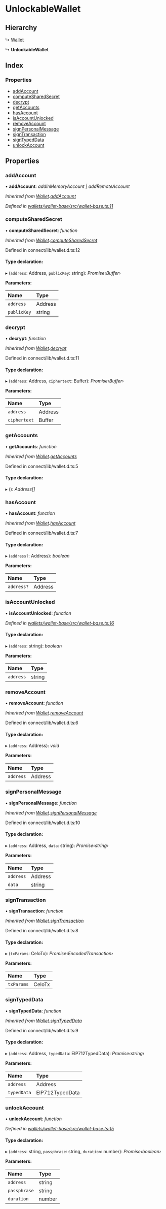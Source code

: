 # UnlockableWallet

## Hierarchy

↳ [Wallet](_wallet_base_.wallet.md)

↳ **UnlockableWallet**

## Index

### Properties

* [addAccount](_wallet_base_.unlockablewallet.md#addaccount)
* [computeSharedSecret](_wallet_base_.unlockablewallet.md#computesharedsecret)
* [decrypt](_wallet_base_.unlockablewallet.md#decrypt)
* [getAccounts](_wallet_base_.unlockablewallet.md#getaccounts)
* [hasAccount](_wallet_base_.unlockablewallet.md#hasaccount)
* [isAccountUnlocked](_wallet_base_.unlockablewallet.md#isaccountunlocked)
* [removeAccount](_wallet_base_.unlockablewallet.md#removeaccount)
* [signPersonalMessage](_wallet_base_.unlockablewallet.md#signpersonalmessage)
* [signTransaction](_wallet_base_.unlockablewallet.md#signtransaction)
* [signTypedData](_wallet_base_.unlockablewallet.md#signtypeddata)
* [unlockAccount](_wallet_base_.unlockablewallet.md#unlockaccount)

## Properties

### addAccount

• **addAccount**: _addInMemoryAccount \| addRemoteAccount_

_Inherited from_ [_Wallet_](_wallet_base_.wallet.md)_._[_addAccount_](_wallet_base_.wallet.md#addaccount)

_Defined in_ [_wallets/wallet-base/src/wallet-base.ts:11_](https://github.com/celo-org/celo-monorepo/blob/master/packages/sdk/wallets/wallet-base/src/wallet-base.ts#L11)

### computeSharedSecret

• **computeSharedSecret**: _function_

_Inherited from_ [_Wallet_](_wallet_base_.wallet.md)_._[_computeSharedSecret_](_wallet_base_.wallet.md#computesharedsecret)

Defined in connect/lib/wallet.d.ts:12

#### Type declaration:

▸ \(`address`: Address, `publicKey`: string\): _Promise‹Buffer›_

**Parameters:**

| Name | Type |
| :--- | :--- |
| `address` | Address |
| `publicKey` | string |

### decrypt

• **decrypt**: _function_

_Inherited from_ [_Wallet_](_wallet_base_.wallet.md)_._[_decrypt_](_wallet_base_.wallet.md#decrypt)

Defined in connect/lib/wallet.d.ts:11

#### Type declaration:

▸ \(`address`: Address, `ciphertext`: Buffer\): _Promise‹Buffer›_

**Parameters:**

| Name | Type |
| :--- | :--- |
| `address` | Address |
| `ciphertext` | Buffer |

### getAccounts

• **getAccounts**: _function_

_Inherited from_ [_Wallet_](_wallet_base_.wallet.md)_._[_getAccounts_](_wallet_base_.wallet.md#getaccounts)

Defined in connect/lib/wallet.d.ts:5

#### Type declaration:

▸ \(\): _Address\[\]_

### hasAccount

• **hasAccount**: _function_

_Inherited from_ [_Wallet_](_wallet_base_.wallet.md)_._[_hasAccount_](_wallet_base_.wallet.md#hasaccount)

Defined in connect/lib/wallet.d.ts:7

#### Type declaration:

▸ \(`address?`: Address\): _boolean_

**Parameters:**

| Name | Type |
| :--- | :--- |
| `address?` | Address |

### isAccountUnlocked

• **isAccountUnlocked**: _function_

_Defined in_ [_wallets/wallet-base/src/wallet-base.ts:16_](https://github.com/celo-org/celo-monorepo/blob/master/packages/sdk/wallets/wallet-base/src/wallet-base.ts#L16)

#### Type declaration:

▸ \(`address`: string\): _boolean_

**Parameters:**

| Name | Type |
| :--- | :--- |
| `address` | string |

### removeAccount

• **removeAccount**: _function_

_Inherited from_ [_Wallet_](_wallet_base_.wallet.md)_._[_removeAccount_](_wallet_base_.wallet.md#removeaccount)

Defined in connect/lib/wallet.d.ts:6

#### Type declaration:

▸ \(`address`: Address\): _void_

**Parameters:**

| Name | Type |
| :--- | :--- |
| `address` | Address |

### signPersonalMessage

• **signPersonalMessage**: _function_

_Inherited from_ [_Wallet_](_wallet_base_.wallet.md)_._[_signPersonalMessage_](_wallet_base_.wallet.md#signpersonalmessage)

Defined in connect/lib/wallet.d.ts:10

#### Type declaration:

▸ \(`address`: Address, `data`: string\): _Promise‹string›_

**Parameters:**

| Name | Type |
| :--- | :--- |
| `address` | Address |
| `data` | string |

### signTransaction

• **signTransaction**: _function_

_Inherited from_ [_Wallet_](_wallet_base_.wallet.md)_._[_signTransaction_](_wallet_base_.wallet.md#signtransaction)

Defined in connect/lib/wallet.d.ts:8

#### Type declaration:

▸ \(`txParams`: CeloTx\): _Promise‹EncodedTransaction›_

**Parameters:**

| Name | Type |
| :--- | :--- |
| `txParams` | CeloTx |

### signTypedData

• **signTypedData**: _function_

_Inherited from_ [_Wallet_](_wallet_base_.wallet.md)_._[_signTypedData_](_wallet_base_.wallet.md#signtypeddata)

Defined in connect/lib/wallet.d.ts:9

#### Type declaration:

▸ \(`address`: Address, `typedData`: EIP712TypedData\): _Promise‹string›_

**Parameters:**

| Name | Type |
| :--- | :--- |
| `address` | Address |
| `typedData` | EIP712TypedData |

### unlockAccount

• **unlockAccount**: _function_

_Defined in_ [_wallets/wallet-base/src/wallet-base.ts:15_](https://github.com/celo-org/celo-monorepo/blob/master/packages/sdk/wallets/wallet-base/src/wallet-base.ts#L15)

#### Type declaration:

▸ \(`address`: string, `passphrase`: string, `duration`: number\): _Promise‹boolean›_

**Parameters:**

| Name | Type |
| :--- | :--- |
| `address` | string |
| `passphrase` | string |
| `duration` | number |

